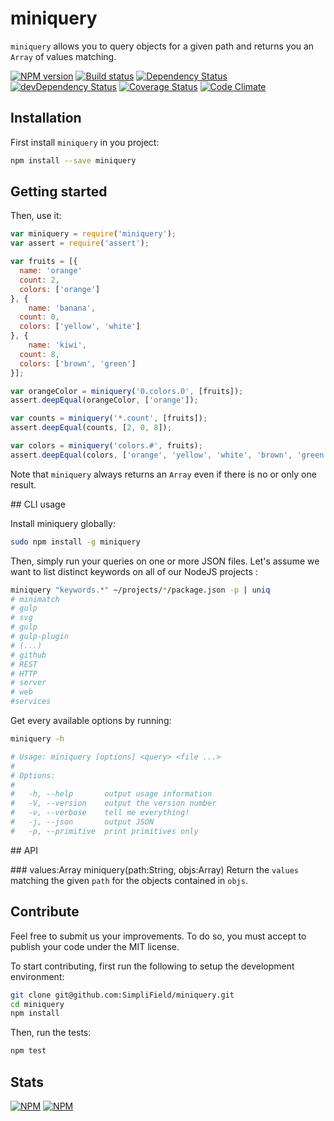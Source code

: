 # miniquery

`miniquery` allows you to query objects for a given path and returns you an
 `Array` of values matching.

[![NPM version](https://badge.fury.io/js/miniquery.svg)](https://npmjs.org/package/miniquery) [![Build status](https://secure.travis-ci.org/SimpliField/miniquery.png)](https://travis-ci.org/SimpliField/miniquery) [![Dependency Status](https://david-dm.org/SimpliField/miniquery.png)](https://david-dm.org/SimpliField/miniquery) [![devDependency Status](https://david-dm.org/SimpliField/miniquery/dev-status.png)](https://david-dm.org/SimpliField/miniquery#info=devDependencies) [![Coverage Status](https://coveralls.io/repos/SimpliField/miniquery/badge.svg?branch=master)](https://coveralls.io/r/SimpliField/miniquery?branch=master) [![Code Climate](https://codeclimate.com/github/SimpliField/miniquery.png)](https://codeclimate.com/github/SimpliField/miniquery)

## Installation

First install `miniquery` in you project:
```sh
npm install --save miniquery
```

## Getting started

Then, use it:

```js
var miniquery = require('miniquery');
var assert = require('assert');

var fruits = [{
  name: 'orange'
  count: 2,
  colors: ['orange']
}, {
	name: 'banana',
  count: 0,
  colors: ['yellow', 'white']
}, {
	name: 'kiwi',
  count: 8,
  colors: ['brown', 'green']
}];

var orangeColor = miniquery('0.colors.0', [fruits]);
assert.deepEqual(orangeColor, ['orange']);

var counts = miniquery('*.count', [fruits]);
assert.deepEqual(counts, [2, 0, 8]);

var colors = miniquery('colors.#', fruits);
assert.deepEqual(colors, ['orange', 'yellow', 'white', 'brown', 'green']);
```

Note that `miniquery` always returns an `Array` even if there is no or only one
 result.

## CLI usage

Install miniquery globally:
```sh
sudo npm install -g miniquery
```

Then, simply run your queries on one or more JSON files. Let's assume we want
 to list distinct keywords on all of our NodeJS projects :
```sh
miniquery "keywords.*" ~/projects/*/package.json -p | uniq
# minimatch
# gulp
# svg
# gulp
# gulp-plugin
# (...)
# github
# REST
# HTTP
# server
# web
#services
```

Get every available options by running:
```sh
miniquery -h

# Usage: miniquery [options] <query> <file ...>
#
# Options:
#
#   -h, --help       output usage information
#   -V, --version    output the version number
#   -v, --verbose    tell me everything!
#   -j, --json       output JSON
#   -p, --primitive  print primitives only
```

## API

### values:Array miniquery(path:String, objs:Array)
Return the `values` matching the given `path` for the objects contained in
 `objs`.

## Contribute

Feel free to submit us your improvements. To do so, you must accept to publish
 your code under the MIT license.

To start contributing, first run the following to setup the development
 environment:
```sh
git clone git@github.com:SimpliField/miniquery.git
cd miniquery
npm install
```

Then, run the tests:
```sh
npm test
```

## Stats
[![NPM](https://nodei.co/npm/miniquery.png?downloads=true&stars=true)](https://nodei.co/npm/miniquery/)
[![NPM](https://nodei.co/npm-dl/miniquery.png)](https://nodei.co/npm/miniquery/)

